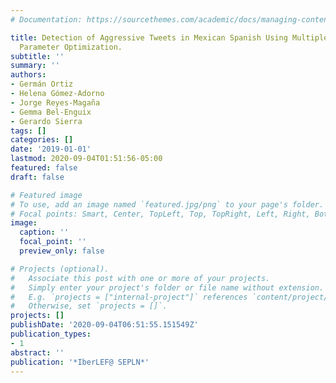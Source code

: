 ```yaml
---
# Documentation: https://sourcethemes.com/academic/docs/managing-content/

title: Detection of Aggressive Tweets in Mexican Spanish Using Multiple Features with
  Parameter Optimization.
subtitle: ''
summary: ''
authors:
- Germán Ortiz
- Helena Gómez-Adorno
- Jorge Reyes-Magaña
- Gemma Bel-Enguix
- Gerardo Sierra
tags: []
categories: []
date: '2019-01-01'
lastmod: 2020-09-04T01:51:56-05:00
featured: false
draft: false

# Featured image
# To use, add an image named `featured.jpg/png` to your page's folder.
# Focal points: Smart, Center, TopLeft, Top, TopRight, Left, Right, BottomLeft, Bottom, BottomRight.
image:
  caption: ''
  focal_point: ''
  preview_only: false

# Projects (optional).
#   Associate this post with one or more of your projects.
#   Simply enter your project's folder or file name without extension.
#   E.g. `projects = ["internal-project"]` references `content/project/deep-learning/index.md`.
#   Otherwise, set `projects = []`.
projects: []
publishDate: '2020-09-04T06:51:55.151549Z'
publication_types:
- 1
abstract: ''
publication: '*IberLEF@ SEPLN*'
---
```

